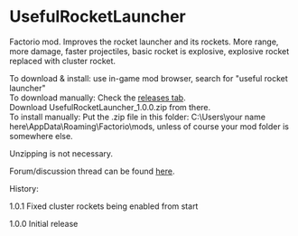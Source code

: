 # UsefulRocketLauncher
Factorio mod. Improves the rocket launcher and its rockets. More range, more damage, faster projectiles, basic rocket is explosive, explosive rocket replaced with cluster rocket.

To download & install: use in-game mod browser, search for "useful rocket launcher"  
To download manually: Check the [releases tab](https://github.com/Alignn/UsefulRocketLauncher/releases).  
Download UsefulRocketLauncher_1.0.0.zip from there.  
To install manually: Put the .zip file in this folder: C:\Users\your name here\AppData\Roaming\Factorio\mods, unless of course your mod folder is somewhere else.

Unzipping is not necessary.

Forum/discussion thread can be found [here](https://forums.factorio.com/viewtopic.php?f=93&t=34303).

History:

1.0.1 Fixed cluster rockets being enabled from start

1.0.0 Initial release
